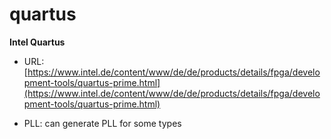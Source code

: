 # quartus
**Intel Quartus**

* URL: [https://www.intel.de/content/www/de/de/products/details/fpga/development-tools/quartus-prime.html](https://www.intel.de/content/www/de/de/products/details/fpga/development-tools/quartus-prime.html)

* PLL: can generate PLL for some types